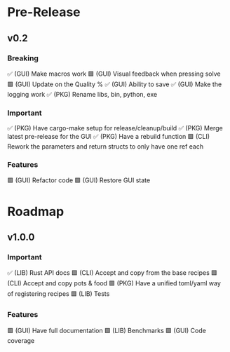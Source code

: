 # Pre-Release

## v0.2
### Breaking
 ✅ (GUI) Make macros work
 🟩 (GUI) Visual feedback when pressing solve
 🟩 (GUI) Update on the Quality %
 ✅ (GUI) Ability to save
 ✅ (GUI) Make the logging work
 ✅ (PKG) Rename libs, bin, python, exe
### Important
 ✅ (PKG) Have cargo-make setup for release/cleanup/build
 ✅ (PKG) Merge latest pre-release for the GUI
 ✅ (PKG) Have a rebuild function
 🟩 (CLI) Rework the parameters and return structs to only have one ref each
### Features
 🟩 (GUI) Refactor code
 🟩 (GUI) Restore GUI state

# Roadmap
## v1.0.0

### Important
 ✅ (LIB) Rust API docs
 🟩 (CLI) Accept and copy from the base recipes
 🟩 (CLI) Accept and copy pots & food
 🟩 (PKG) Have a unified toml/yaml way of registering recipes
 🟩 (LIB) Tests

### Features
 🟩 (GUI) Have full documentation
 🟩 (LIB) Benchmarks
 🟩 (GUI) Code coverage